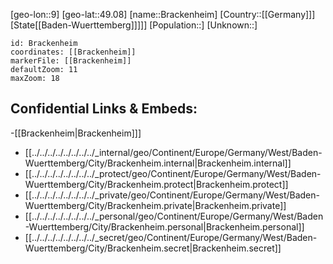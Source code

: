 ﻿---
location: [49.08,9]
mapzoom: [7,12] 
mapmarker: city 
type: City
tags:
- geo/City


SpocWebEntityId: 29303
isDeleted: false
confidential: public

---
[geo-lon::9]
[geo-lat::49.08]
[name::Brackenheim]
[Country::[[Germany]]]
[State[[Baden-Wuerttemberg]]]]]
[Population::]
[Unknown::]


```leaflet
id: Brackenheim
coordinates: [[Brackenheim]]
markerFile: [[Brackenheim]]
defaultZoom: 11 
maxZoom: 18
```


## Confidential Links & Embeds: 
-[[Brackenheim|Brackenheim]]] 
- [[../../../../../../../../_internal/geo/Continent/Europe/Germany/West/Baden-Wuerttemberg/City/Brackenheim.internal|Brackenheim.internal]] 
- [[../../../../../../../../_protect/geo/Continent/Europe/Germany/West/Baden-Wuerttemberg/City/Brackenheim.protect|Brackenheim.protect]] 
- [[../../../../../../../../_private/geo/Continent/Europe/Germany/West/Baden-Wuerttemberg/City/Brackenheim.private|Brackenheim.private]] 
- [[../../../../../../../../_personal/geo/Continent/Europe/Germany/West/Baden-Wuerttemberg/City/Brackenheim.personal|Brackenheim.personal]] 
- [[../../../../../../../../_secret/geo/Continent/Europe/Germany/West/Baden-Wuerttemberg/City/Brackenheim.secret|Brackenheim.secret]] 
